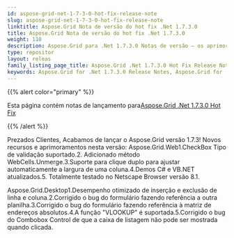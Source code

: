 ```yaml
---
id: aspose-grid-net-1-7-3-0-hot-fix-release-note
slug: aspose-grid-net-1-7-3-0-hot-fix-release-note
linktitle: Aspose.Grid Nota de versão do hot fix .Net 1.7.3.0
title: Aspose.Grid Nota de versão do hot fix .Net 1.7.3.0
weight: 110
description: Aspose.Grid para .Net 1.7.3.0 Notas de versão – os aprimoramentos mais recentes, novos recursos e correções
type: repositor
layout: releas
family_listing_page_title: Aspose.Grid .Net 1.7.3.0 Hot Fix Release Note
keywords: Aspose.Grid for .Net 1.7.3.0 Release Notes, Aspose.Grid for .Net 1.7.3.0 updates and fixe
---
```

{{% alert color="primary" %}} 

 Esta página contém notas de lançamento para[Aspose.Grid .Net 1.7.3.0 Hot Fix](https://releases.aspose.com/cells/net/new-releases/aspose.grid-.net-1.7.3.0-hot-fix/)

{{% /alert %}} 

Prezados Clientes, Acabamos de lançar o Aspose.Grid versão 1.7.3! Novos recursos e aprimoramentos nesta versão: Aspose.Grid.Web1.CheckBox Tipo de validação suportado.2. Adicionado método WebCells.Unmerge.3.Suporte para clique duplo para ajustar automaticamente a largura de uma coluna.4.Demos C# e VB.NET atualizados.5. Totalmente testado no Netscape Browser versão 8.1.

 Aspose.Grid.Desktop1.Desempenho otimizado de inserção e exclusão de linha e coluna.2.Corrigido o bug do formulário fazendo referência a outra planilha.3.Corrigido o bug do formulário fazendo referência à matriz de endereços absolutos.4.A função "VLOOKUP" é suportada.5.Corrigido o bug do Combobox Control de que a caixa de listagem não pode ser mostrada quando clicada.


